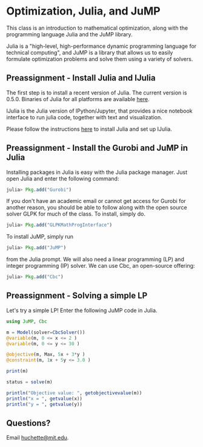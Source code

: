 # Optimization, Julia, and JuMP

This class is an introduction to mathematical optimization, along with the programming language Julia and the JuMP library.

Julia is a "high-level, high-performance dynamic programming language for technical computing", and JuMP is a library that allows us to easily formulate optimization problems and solve them using a variety of solvers.

## Preassignment - Install Julia and IJulia

The first step is to install a recent version of Julia. The current version is 0.5.0\. Binaries of Julia for all platforms are available [here](http://julialang.org/downloads/).

IJulia is the Julia version of IPython/Jupyter, that provides a nice notebook interface to run julia code, together with text and visualization.

Please follow the instructions [here](https://github.com/stevengj/julia-mit#installing-julia-and-ijulia) to install Julia and set up IJulia.

## Preassignment - Install the Gurobi and JuMP in Julia

Installing packages in Julia is easy with the Julia package manager. Just open Julia and enter the following command:

```jl
julia> Pkg.add("Gurobi")
```

If you don't have an academic email or cannot get access for Gurobi for another reason, you should be able to follow along with the open source solver GLPK for much of the class. To install, simply do.

```jl
julia> Pkg.add("GLPKMathProgInterface")
```

To install JuMP, simply run

```jl
julia> Pkg.add("JuMP")
```

from the Julia prompt. We will also need a linear programming (LP) and integer programming (IP) solver. We can use Cbc, an open-source offering:

```jl
julia> Pkg.add("Cbc")
```

## Preassignment - Solving a simple LP

Let's try a simple LP! Enter the following JuMP code in Julia.

```jl
using JuMP, Cbc

m = Model(solver=CbcSolver())
@variable(m, 0 <= x <= 2 )
@variable(m, 0 <= y <= 30 )

@objective(m, Max, 5x + 3*y )
@constraint(m, 1x + 5y <= 3.0 )

print(m)

status = solve(m)

println("Objective value: ", getobjectivevalue(m))
println("x = ", getvalue(x))
println("y = ", getvalue(y))
```

## Questions?

Email huchette@mit.edu.
